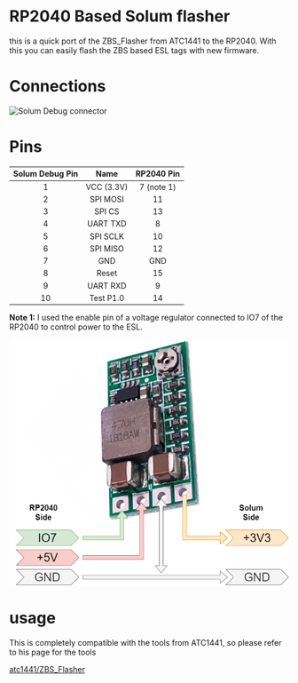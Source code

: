 # RP2040 Based Solum flasher
this is a quick port of the ZBS_Flasher from ATC1441 to the RP2040. With this you can easily flash the ZBS based ESL tags with new firmware.

# Connections
![Solum Debug connector](./doc/solum-debug-pinout.png)


# Pins
Solum Debug Pin                       |Name                       |RP2040 Pin
:-------------------------:|:-------------------------:|:-------------------------:
1 | VCC (3.3V) | 7 (note 1)
2 | SPI MOSI | 11 
3 | SPI CS | 13 
4 | UART TXD | 8 
5 | SPI SCLK | 10 
6 | SPI MISO | 12 
7 | GND | GND 
8 | Reset | 15 
9 | UART RXD | 9 
10 | Test P1.0 | 14 


**Note 1:** I used the enable pin of a voltage regulator connected to IO7 of the RP2040 to control power to the ESL. 

![Power controller](./doc/power-controller-connection.png)

# usage

This is completely compatible with the tools from ATC1441, so please refer to his page
for the tools

[atc1441/ZBS_Flasher](https://github.com/atc1441/ZBS_Flasher)